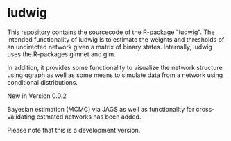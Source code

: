 # ludwig
This repository contains the sourcecode of the R-package "ludwig".
The intended functionality of ludwig is to estimate the weights and
thresholds of an undirected network given a matrix of binary states.
Internally, ludwig uses the R-packages glmnet and glm.

In addition, it provides some functionality to visualize the network 
structure using qgraph as well as some means to simulate data from 
a network using conditional distributions.

New in Version 0.0.2

Bayesian estimation (MCMC) via JAGS as well as functionality for 
cross-validating estmated networks has been added.

Please note that this is a development version.
